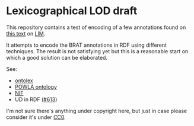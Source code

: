 # Lexicographical LOD draft

This repository contains a test of encoding of a few annotations found on [this text](http://tibetanverbs.soas.ac.uk/~badw/#/mdzangs_blun/129a) on [LIM](https://tibetan-nlp.github.io/lim-annodoc/).

It attempts to encode the BRAT annotations in RDF using different techniques. The result is not satisfying yet but this is a reasonable start on which a good solution can be elaborated.

See:
- [ontolex](https://www.w3.org/2016/05/ontolex/)
- [POWLA ontology](http://purl.org/powla)
- [NIF](http://bpmlod.github.io/report/nif-corpus/index.html)
- UD in RDF ([#613](https://github.com/UniversalDependencies/docs/issues/613))

I'm not sure there's anything under copyright here, but just in case please consider it's under [CC0](https://creativecommons.org/publicdomain/zero/1.0/).
